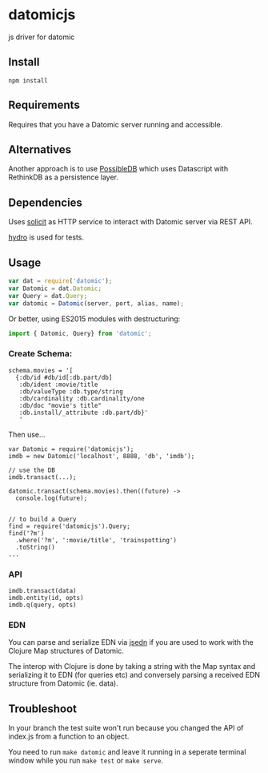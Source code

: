 # datomicjs

js driver for datomic

## Install

`npm install`

## Requirements

Requires that you have a Datomic server running and accessible.

## Alternatives

Another approach is to use [PossibleDB](https://github.com/runexec/PossibleDB) which uses Datascript with RethinkDB as a persistence layer.

## Dependencies

Uses [solicit](https://github.com/jkroso/solicit) as HTTP service to interact with Datomic server via REST API.

[hydro](https://github.com/hydrojs/hydro) is used for tests.

## Usage

```js
var dat = require('datomic');
var Datomic = dat.Datomic;
var Query = dat.Query;
var datomic = Datomic(server, port, alias, name);
```

Or better, using ES2015 modules with destructuring:

```js
import { Datomic, Query} from 'datomic';
```

### Create Schema:

```
schema.movies = '[
  {:db/id #db/id[:db.part/db]
   :db/ident :movie/title
   :db/valueType :db.type/string
   :db/cardinality :db.cardinality/one
   :db/doc "movie's title"
   :db.install/_attribute :db.part/db}'
   '
```

Then use...

```
var Datomic = require('datomicjs');
imdb = new Datomic('localhost', 8888, 'db', 'imdb');

// use the DB
imdb.transact(...);

datomic.transact(schema.movies).then((future) ->
  console.log(future);


// to build a Query
find = require('datomicjs').Query;
find('?m')
  .where('?m', ':movie/title', 'trainspotting')
  .toString()
...
```

### API

```
imdb.transact(data)
imdb.entity(id, opts)
imdb.q(query, opts)
```

### EDN
You can parse and serialize EDN via [jsedn](https://github.com/shaunxcode/jsedn) if you are used to work with the Clojure Map structures of Datomic. 

The interop with Clojure is done by taking a string with the Map syntax and serializing it to EDN (for queries etc) and conversely parsing a received EDN structure from Datomic (ie. data).

## Troubleshoot

In your branch the test suite won't run because you changed the API of index.js from a function to an object. 

You need to run `make datomic` and leave it running in a seperate terminal window while you run `make test` or `make serve`.





